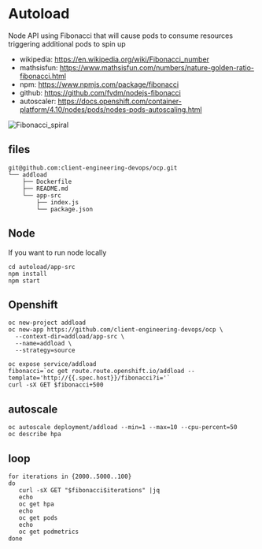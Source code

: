 # Autoload
Node API using Fibonacci that will cause pods to consume resources triggering additional pods to spin up
- wikipedia: https://en.wikipedia.org/wiki/Fibonacci_number
- mathsisfun: https://www.mathsisfun.com/numbers/nature-golden-ratio-fibonacci.html
- npm: https://www.npmjs.com/package/fibonacci
- github: https://github.com/fvdm/nodejs-fibonacci
- autoscaler: https://docs.openshift.com/container-platform/4.10/nodes/pods/nodes-pods-autoscaling.html

![Fibonacci_spiral](https://upload.wikimedia.org/wikipedia/commons/7/79/Fibonacci_spiral.svg)
## files
```
git@github.com:client-engineering-devops/ocp.git
└── addload
    ├── Dockerfile
    ├── README.md
    └── app-src
        ├── index.js
        └── package.json
```
## Node
If you want to run node locally
```
cd autoload/app-src
npm install
npm start
```
## Openshift
```
oc new-project addload
oc new-app https://github.com/client-engineering-devops/ocp \
  --context-dir=addload/app-src \
  --name=addload \
  --strategy=source 

oc expose service/addload
fibonacci=`oc get route.route.openshift.io/addload --template='http://{{.spec.host}}/fibonacci?i='` 
curl -sX GET $fibonacci+500

```
## autoscale
```
oc autoscale deployment/addload --min=1 --max=10 --cpu-percent=50
oc describe hpa
```
## loop
```
for iterations in {2000..5000..100}
do
   curl -sX GET "$fibonacci$iterations" |jq
   echo
   oc get hpa
   echo
   oc get pods
   echo
   oc get podmetrics
done
```